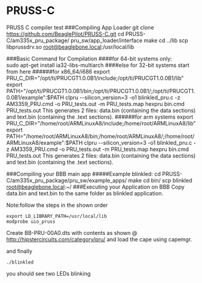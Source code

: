 PRUSS-C
=======

PRUSS C compiler test
###Compiling App Loader
    git clone https://github.com/BeaglePilot/PRUSS-C.git
    cd PRUSS-C/am335x_pru_package/ pru_sw/app_loader/interface
    make
    cd ../lib
    scp libprussdrv.so root@beaglebone.local:/usr/local/lib
    
###Basic Command for Compilation
####for 64-bit systems only:    
    sudo apt-get install ia32-libs-multiarch
####else for 32-bit systems start from here 
######for x86_64/i686
    export PRU_C_DIR="/opt/ti/PRUCGT1.0.0B1/include;/opt/ti/PRUCGT1.0.0B1/lib"
    export PATH="/opt/ti/PRUCGT1.0.0B1/bin;/opt/ti/PRUCGT1.0.0B1/;/opt/ti/PRUCGT1.0.0B1/example":$PATH
    clpru --silicon_version=3 -o1 blinkled_pru.c -z AM3359_PRU.cmd -o PRU_tests.out -m PRU_tests.map
    hexpru bin.cmd PRU_tests.out
This generates 2 files: data.bin (containing the data sections) and text.bin (containing the .text sections).
######for arm systems
    export PRU_C_DIR="/home/root/ARMLinuxA8/include;/home/root/ARMLinuxA8/lib"
    export PATH="/home/root/ARMLinuxA8/bin;/home/root/ARMLinuxA8/;/home/root/ARMLinuxA8/example":$PATH
    clpru --silicon_version=3 -o1 blinkled_pru.c -z AM3359_PRU.cmd -o PRU_tests.out -m PRU_tests.map
    hexpru bin.cmd PRU_tests.out
This generates 2 files: data.bin (containing the data sections) and text.bin (containing the .text sections).

###Compiling your BBB main app
#####Example blinkled:
    cd PRUSS-C/am335x_pru_package/pru_sw/example_apps/
    make
    cd bin/
    scp blinkled root@beaglebone.local:~/
###Executing your Application on BBB
Copy data.bin and text.bin to the same folder as blinkled application.

Note:follow the steps in the shown order

    export LD_LIBRARY_PATH=/usr/local/lib
    modprobe uio_pruss

Create BB-PRU-00A0.dts with contents as shown @ http://hipstercircuits.com/category/pru/ and load the cape using capemgr.

and finally
    
    ./blinkled

you should see two LEDs blinking
    
